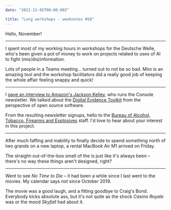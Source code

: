 ```yaml
---
date: "2021-11-05T00:00:00Z"

title: "Long workshops - weeknotes #58"
---
```


Hello, November!

---

I spent most of my working hours in workshops for the Deutsche Welle, who's been given a pot of money to work on projects related to uses of AI to fight (mis/dis)information.

Lots of people in a Teams meeting... turned out to not be so bad. Miro is an amazing tool and the workshop facilitators did a really good job of keeping the whole affair feeling snappy and quick!

---

I [gave an interview to Amazon's Jackson Kelley](https://console.substack.com/p/console-78), who runs the Console newsletter. We talked about the [Digital Evidence Toolkit](https://digitalevidencetoolkit.org/) from the perspective of open source software.

From the resulting newsletter signups, hello to the [Bureau of Alcohol, Tobacco, Firearms and Explosives](https://www.atf.gov/) staff. I'd love to hear about your interest in this project.

---

After much faffing and inability to finally decide to spend something north of two grands on a new laptop, a rental MacBook Air M1 arrived on Friday.

The straight-out-of-the-box smell of the is just like it's always been – there's no way these things aren't designed, right?

---

Went to see _No Time to Die_ – it had been a while since I last went to the movies. My calendar says not since October 2019.

The movie was a good laugh, and a fitting goodbye to Craig's Bond. Everybody kicks absolute ass, but it's not quite as the shock _Casino Royale_ was or the mood _Skyfall_ had about it.
